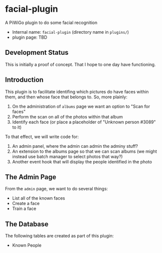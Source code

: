 # facial-plugin

A PiWiGo plugin to do some facial recognition

* Internal name: `facial-plugin` (directory name in `plugins/`)
* plugin page: TBD

## Development Status

This is initially a proof of concept. That I hope to one day have functioning.

## Introduction

This plugin is to facilitate identifing which pictures do have faces within
them, and then whose face that belongs to. So, more plainly:

1. On the administration of `albums` page we want an option to "Scan for faces"
2. Perform the scan on all of the photos within that album
3. Identify each face (or place a placeholder of "Unknown person #3089" to it)

To that effect, we will write code for:

1. An admin panel, where the admin can admin the adminy stuff?
2. An extension to the albums page so that we can scan albums (we might instead use batch manager to select photos that way?)
3. Another event hook that will display the people identified in the photo

## The Admin Page

From the `admin` page, we want to do several things:

* List all of the known faces
* Create a face
* Train a face

## The Database

The following tables are created as part of this plugin:

* Known People